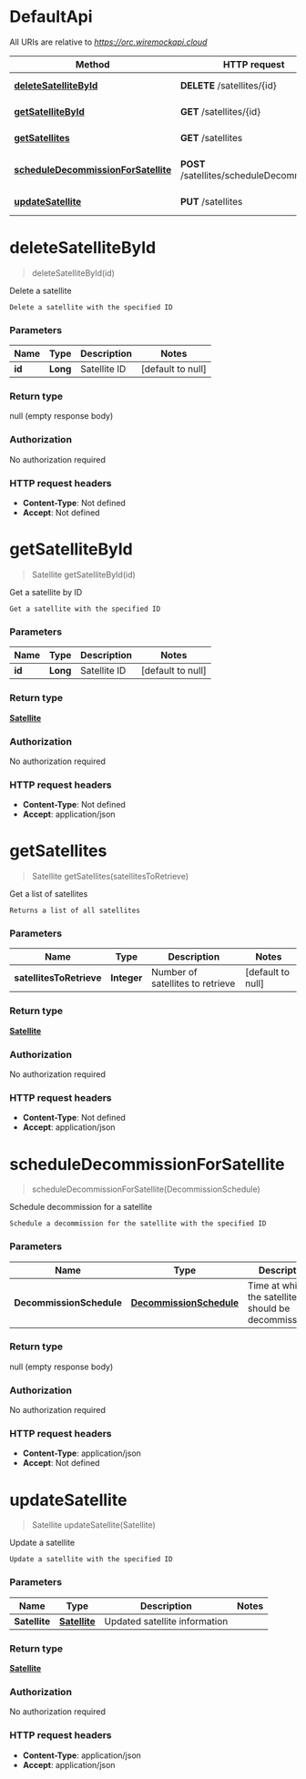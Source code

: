 # DefaultApi

All URIs are relative to *https://orc.wiremockapi.cloud*

| Method | HTTP request | Description |
|------------- | ------------- | -------------|
| [**deleteSatelliteById**](DefaultApi.md#deleteSatelliteById) | **DELETE** /satellites/{id} | Delete a satellite |
| [**getSatelliteById**](DefaultApi.md#getSatelliteById) | **GET** /satellites/{id} | Get a satellite by ID |
| [**getSatellites**](DefaultApi.md#getSatellites) | **GET** /satellites | Get a list of satellites |
| [**scheduleDecommissionForSatellite**](DefaultApi.md#scheduleDecommissionForSatellite) | **POST** /satellites/scheduleDecommission | Schedule decommission for a satellite |
| [**updateSatellite**](DefaultApi.md#updateSatellite) | **PUT** /satellites | Update a satellite |


<a name="deleteSatelliteById"></a>
# **deleteSatelliteById**
> deleteSatelliteById(id)

Delete a satellite

    Delete a satellite with the specified ID

### Parameters

|Name | Type | Description  | Notes |
|------------- | ------------- | ------------- | -------------|
| **id** | **Long**| Satellite ID | [default to null] |

### Return type

null (empty response body)

### Authorization

No authorization required

### HTTP request headers

- **Content-Type**: Not defined
- **Accept**: Not defined

<a name="getSatelliteById"></a>
# **getSatelliteById**
> Satellite getSatelliteById(id)

Get a satellite by ID

    Get a satellite with the specified ID

### Parameters

|Name | Type | Description  | Notes |
|------------- | ------------- | ------------- | -------------|
| **id** | **Long**| Satellite ID | [default to null] |

### Return type

[**Satellite**](../Models/Satellite.md)

### Authorization

No authorization required

### HTTP request headers

- **Content-Type**: Not defined
- **Accept**: application/json

<a name="getSatellites"></a>
# **getSatellites**
> Satellite getSatellites(satellitesToRetrieve)

Get a list of satellites

    Returns a list of all satellites

### Parameters

|Name | Type | Description  | Notes |
|------------- | ------------- | ------------- | -------------|
| **satellitesToRetrieve** | **Integer**| Number of satellites to retrieve | [default to null] |

### Return type

[**Satellite**](../Models/Satellite.md)

### Authorization

No authorization required

### HTTP request headers

- **Content-Type**: Not defined
- **Accept**: application/json

<a name="scheduleDecommissionForSatellite"></a>
# **scheduleDecommissionForSatellite**
> scheduleDecommissionForSatellite(DecommissionSchedule)

Schedule decommission for a satellite

    Schedule a decommission for the satellite with the specified ID

### Parameters

|Name | Type | Description  | Notes |
|------------- | ------------- | ------------- | -------------|
| **DecommissionSchedule** | [**DecommissionSchedule**](../Models/DecommissionSchedule.md)| Time at which the satellite should be decommissioned | |

### Return type

null (empty response body)

### Authorization

No authorization required

### HTTP request headers

- **Content-Type**: application/json
- **Accept**: Not defined

<a name="updateSatellite"></a>
# **updateSatellite**
> Satellite updateSatellite(Satellite)

Update a satellite

    Update a satellite with the specified ID

### Parameters

|Name | Type | Description  | Notes |
|------------- | ------------- | ------------- | -------------|
| **Satellite** | [**Satellite**](../Models/Satellite.md)| Updated satellite information | |

### Return type

[**Satellite**](../Models/Satellite.md)

### Authorization

No authorization required

### HTTP request headers

- **Content-Type**: application/json
- **Accept**: application/json

